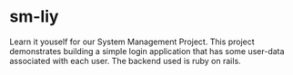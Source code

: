 sm-liy
======

Learn it youself for our System Management Project.
This project demonstrates building a simple login application that has some user-data associated with each user.
The backend used is ruby on rails.

